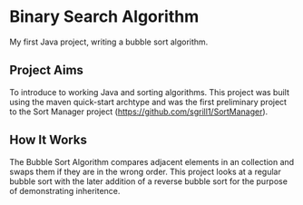 # Binary Search Algorithm
My first Java project, writing a bubble sort algorithm.

## Project Aims 
To introduce to working Java and sorting algorithms. This project was built using the maven quick-start archtype and was the first preliminary project to the Sort Manager project (https://github.com/sgrill1/SortManager).  

## How It Works
The Bubble Sort Algorithm compares adjacent elements in an collection and swaps them if they are in the wrong order. This project looks at a regular bubble sort with the later addition of a reverse bubble sort for the purpose of demonstrating inheritence. 
